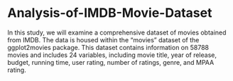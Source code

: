 # Analysis-of-IMDB-Movie-Dataset

In this study, we will examine a comprehensive dataset of movies obtained from IMDB. The data is housed within the “movies” dataset of the ggplot2movies package. This dataset contains information on 58788 movies and includes 24 variables, including movie title, year of release, budget, running time, user rating, number of ratings, genre, and MPAA rating.

